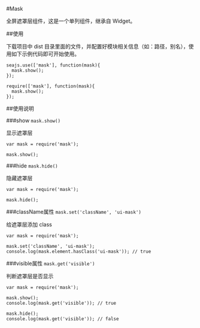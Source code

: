 #Mask

全屏遮罩层组件，这是一个单列组件，继承自 Widget。

##使用

下载项目中 dist 目录里面的文件，并配置好模块相关信息（如：路径，别名），使用如下示例代码即可开始使用。

```
seajs.use(['mask'], function(mask){
  mask.show();
});

require(['mask'], function(mask){
  mask.show();
});
```

##使用说明

###show ``mask.show()``

显示遮罩层

```
var mask = require('mask');

mask.show();
```

###hide ``mask.hide()``

隐藏遮罩层

```
var mask = require('mask');

mask.hide();
```

###className属性 ``mask.set('className', 'ui-mask')``

给遮罩层添加 class

```
var mask = require('mask');

mask.set('className', 'ui-mask');
console.log(mask.element.hasClass('ui-mask')); // true
```

###visible属性 ``mask.get('visible')``

判断遮罩层是否显示

```
var mask = require('mask');

mask.show();
console.log(mask.get('visible')); // true

mask.hide();
console.log(mask.get('visible')); // false
```
